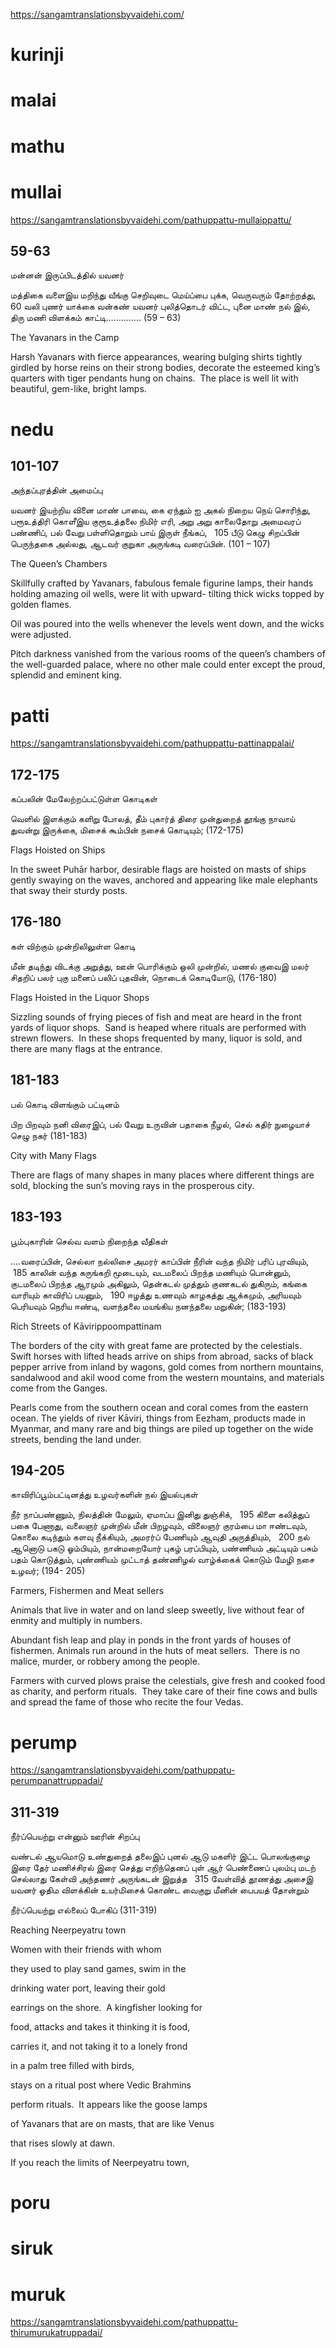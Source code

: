 
https://sangamtranslationsbyvaidehi.com/
# kurinji
# malai
# mathu
# mullai
https://sangamtranslationsbyvaidehi.com/pathuppattu-mullaippattu/
## 59-63
மன்னன் இருப்பிடத்தில் யவனர்

மத்திகை வளைஇய மறிந்து வீங்கு செறிவுடை
மெய்ப்பை புக்க, வெருவரும் தோற்றத்து,   60
வலி புணர் யாக்கை வன்கண் யவனர்
புலித்தொடர் விட்ட, புனை மாண் நல் இல்,
திரு மணி விளக்கம் காட்டி………….. (59 – 63)

The Yavanars in the Camp

Harsh Yavanars with fierce appearances, wearing
bulging shirts tightly girdled by horse reins on their strong bodies, decorate the esteemed king’s quarters
with tiger pendants hung on chains.  The place is well
lit with beautiful, gem-like, bright lamps.
# nedu
## 101-107
அந்தப்புரத்தின் அமைப்பு

யவனர் இயற்றிய வினை மாண் பாவை,
கை ஏந்தும் ஐ அகல் நிறைய நெய் சொரிந்து,
பரூஉத்திரி கொளீஇய குரூஉத்தலை நிமிர் எரி,
அறு அறு காலைதோறு அமைவரப் பண்ணிப்,
பல் வேறு பள்ளிதொறும் பாய் இருள் நீங்கப்,   105
பீடு கெழு சிறப்பின் பெருந்தகை அல்லது,
ஆடவர் குறுகா அருங்கடி வரைப்பின். (101 – 107)

The Queen’s Chambers

Skillfully crafted by Yavanars,
fabulous female figurine lamps, their
hands holding amazing oil wells,
were lit with upward- tilting thick wicks
topped by golden flames.

Oil was poured into the wells whenever
the levels went down, and the wicks were
adjusted.

Pitch darkness vanished from the various
rooms of the queen’s chambers of the
well-guarded palace, where no other male
could enter except the proud, splendid
and eminent king.
# patti
https://sangamtranslationsbyvaidehi.com/pathuppattu-pattinappalai/

## 172-175
கப்பலின் மேலேற்றப்பட்டுள்ள கொடிகள்

வெளில் இளக்கும் களிறு போலத்,
தீம் புகார்த் திரை முன்துறைத்
தூங்கு நாவாய் துவன்று இருக்கை,
மிசைக் கூம்பின் நசைக் கொடியும்; (172-175)

Flags Hoisted on Ships

In the sweet Puhār harbor, desirable
flags are hoisted on masts of ships
gently swaying on the waves, anchored
and appearing like male elephants that
sway their sturdy posts.

## 176-180
கள் விற்கும் முன்றிலிலுள்ள கொடி

மீன் தடிந்து விடக்கு அறுத்து,
ஊன் பொரிக்கும் ஒலி முன்றில்,
மணல் குவைஇ மலர் சிதறிப்
பலர் புகு மனைப் பலிப் புதவின்,
நொடைக் கொடியோடு, (176-180)

Flags Hoisted in the Liquor Shops

Sizzling sounds of frying pieces
of fish and meat are heard in the
front yards of liquor shops.  Sand
is heaped where rituals are performed
with strewn flowers.  In these shops
frequented by many, liquor is sold,
and there are many flags at the entrance.
## 181-183
பல் கொடி விளங்கும் பட்டினம்

பிற பிறவும் நனி விரைஇப்,
பல் வேறு உருவின் பதாகை நீழல்,
செல் கதிர் நுழையாச் செழு நகர் (181-183)

City with Many Flags

There are flags of many shapes
in many places where different things
are sold, blocking the sun’s moving
rays in the prosperous city.
## 183-193
பூம்புகாரின் செல்வ வளம் நிறைந்த வீதிகள்

….வரைப்பின்,
செல்லா நல்லிசை அமரர் காப்பின்
நீரின் வந்த நிமிர் பரிப் புரவியும்,   185
காலின் வந்த கருங்கறி மூடையும்,
வடமலைப் பிறந்த மணியும் பொன்னும்,
குடமலைப் பிறந்த ஆரமும் அகிலும்,
தென்கடல் முத்தும் குணகடல் துகிரும்,
கங்கை வாரியும் காவிரிப் பயனும்,   190
ஈழத்து உணவும் காழகத்து ஆக்கமும்,
அரியவும் பெரியவும் நெரிய ஈண்டி,
வளந்தலை மயங்கிய நனந்தலை மறுகின்; (183-193)

Rich Streets of Kāvirippoompattinam

The borders of the city with great fame
are protected by the celestials.  Swift
horses with lifted heads arrive on ships
from abroad, sacks of black pepper arrive
from inland by wagons, gold comes from
northern mountains, sandalwood and akil
wood come from the western mountains,
and materials come from the Ganges.

Pearls come from the southern ocean and
coral comes from the eastern ocean.
The yields of river Kāviri, things from
Eezham, products made in Myanmar, and
many rare and big things are piled up together
on the wide streets, bending the land under.
## 194-205
காவிரிப்பூம்பட்டினத்து உழவர்களின் நல் இயல்புகள்

நீர் நாப்பண்ணும், நிலத்தின் மேலும்,
ஏமாப்ப இனிது துஞ்சிக்,   195
கிளை கலித்துப் பகை பேணாது,
வலைஞர் முன்றில் மீன் பிறழவும்,
விலைஞர் குரம்பை மா ஈண்டவும்,
கொலை கடிந்தும் களவு நீக்கியும்,
அமரர்ப் பேணியும் ஆவுதி அருத்தியும்,   200
நல் ஆனொடு பகடு ஓம்பியும்,
நான்மறையோர் புகழ் பரப்பியும்,
பண்ணியம் அட்டியும் பசும் பதம் கொடுத்தும்,
புண்ணியம் முட்டாத் தண்ணிழல் வாழ்க்கைக்
கொடும் மேழி நசை உழவர்; (194- 205)

Farmers, Fishermen and Meat sellers

Animals that live in water and on land
sleep sweetly, live without fear of enmity
and multiply in numbers.

Abundant fish leap and play in ponds in
the front yards of houses of fishermen.
Animals run around in the huts
of meat sellers.  There is no malice,
murder, or robbery among the people.

Farmers with curved plows praise the
celestials, give fresh and cooked food as
charity, and perform rituals.  They take
care of their fine cows and bulls and spread
the fame of those who recite the four Vedas.
# perump
https://sangamtranslationsbyvaidehi.com/pathuppatu-perumpanattruppadai/
## 311-319
நீர்ப்பெயற்று என்னும் ஊரின் சிறப்பு

வண்டல் ஆயமொடு உண்துறைத் தலைஇப்
புனல் ஆடு மகளிர் இட்ட பொலங்குழை
இரை தேர் மணிச்சிரல் இரை செத்து எறிந்தெனப்
புள் ஆர் பெண்ணைப் புலம்பு மடற் செல்லாது
கேள்வி அந்தணர் அருங்கடன் இறுத்த   315
வேள்வித் தூணத்து அசைஇ யவனர்
ஓதிம விளக்கின் உயர்மிசைக் கொண்ட
வைகுறு மீனின் பைபயத் தோன்றும்

நீர்ப்பெயற்று எல்லைப் போகிப் (311-319)


Reaching Neerpeyatru town

Women with their friends with whom

they used to play sand games, swim in the

drinking water port, leaving their gold

earrings on the shore.  A kingfisher looking for

food, attacks and takes it thinking it is food,

carries it, and not taking it to a lonely frond

in a palm tree filled with birds,

stays on a ritual post where Vedic Brahmins

perform rituals.  It appears like the goose lamps

of Yavanars that are on masts, that are like Venus

that rises slowly at dawn.

If you reach the limits of Neerpeyatru town,
# poru
# siruk
# muruk
https://sangamtranslationsbyvaidehi.com/pathuppattu-thirumurukatruppadai/